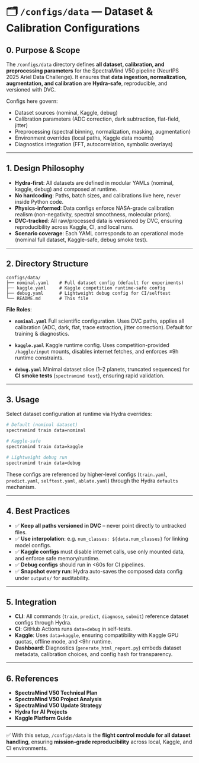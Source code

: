 # 🗂️ `/configs/data` — Dataset & Calibration Configurations

## 0. Purpose & Scope

The `/configs/data` directory defines **all dataset, calibration, and preprocessing parameters** for the SpectraMind V50 pipeline (NeurIPS 2025 Ariel Data Challenge).
It ensures that **data ingestion, normalization, augmentation, and calibration** are **Hydra-safe**, reproducible, and versioned with DVC.

Configs here govern:

* Dataset sources (nominal, Kaggle, debug)
* Calibration parameters (ADC correction, dark subtraction, flat-field, jitter)
* Preprocessing (spectral binning, normalization, masking, augmentation)
* Environment overrides (local paths, Kaggle data mounts)
* Diagnostics integration (FFT, autocorrelation, symbolic overlays)

---

## 1. Design Philosophy

* **Hydra-first**: All datasets are defined in modular YAMLs (nominal, kaggle, debug) and composed at runtime.
* **No hardcoding**: Paths, batch sizes, and calibrations live here, never inside Python code.
* **Physics-informed**: Data configs enforce NASA-grade calibration realism (non-negativity, spectral smoothness, molecular priors).
* **DVC-tracked**: All raw/processed data is versioned by DVC, ensuring reproducibility across Kaggle, CI, and local runs.
* **Scenario coverage**: Each YAML corresponds to an operational mode (nominal full dataset, Kaggle-safe, debug smoke test).

---

## 2. Directory Structure

```
configs/data/
├── nominal.yaml    # Full dataset config (default for experiments)
├── kaggle.yaml     # Kaggle competition runtime-safe config
├── debug.yaml      # Lightweight debug config for CI/selftest
└── README.md       # This file
```

**File Roles**:

* **`nominal.yaml`**
  Full scientific configuration. Uses DVC paths, applies all calibration (ADC, dark, flat, trace extraction, jitter correction). Default for training & diagnostics.

* **`kaggle.yaml`**
  Kaggle runtime config. Uses competition-provided `/kaggle/input` mounts, disables internet fetches, and enforces ≤9h runtime constraints.

* **`debug.yaml`**
  Minimal dataset slice (1–2 planets, truncated sequences) for **CI smoke tests** (`spectramind test`), ensuring rapid validation.

---

## 3. Usage

Select dataset configuration at runtime via Hydra overrides:

```bash
# Default (nominal dataset)
spectramind train data=nominal

# Kaggle-safe
spectramind train data=kaggle

# Lightweight debug run
spectramind train data=debug
```

These configs are referenced by higher-level configs (`train.yaml`, `predict.yaml`, `selftest.yaml`, `ablate.yaml`) through the Hydra `defaults` mechanism.

---

## 4. Best Practices

* ✅ **Keep all paths versioned in DVC** – never point directly to untracked files.
* ✅ **Use interpolation**: e.g. `num_classes: ${data.num_classes}` for linking model configs.
* ✅ **Kaggle configs** must disable internet calls, use only mounted data, and enforce safe memory/runtime.
* ✅ **Debug configs** should run in <60s for CI pipelines.
* ✅ **Snapshot every run**: Hydra auto-saves the composed data config under `outputs/` for auditability.

---

## 5. Integration

* **CLI**: All commands (`train`, `predict`, `diagnose`, `submit`) reference dataset configs through Hydra.
* **CI**: GitHub Actions runs `data=debug` in self-tests.
* **Kaggle**: Uses `data=kaggle`, ensuring compatibility with Kaggle GPU quotas, offline mode, and <9hr runtime.
* **Dashboard**: Diagnostics (`generate_html_report.py`) embeds dataset metadata, calibration choices, and config hash for transparency.

---

## 6. References

* **SpectraMind V50 Technical Plan**
* **SpectraMind V50 Project Analysis**
* **SpectraMind V50 Update Strategy**
* **Hydra for AI Projects**
* **Kaggle Platform Guide**

---

✅ With this setup, `/configs/data` is the **flight control module for all dataset handling**, ensuring **mission-grade reproducibility** across local, Kaggle, and CI environments.

---
